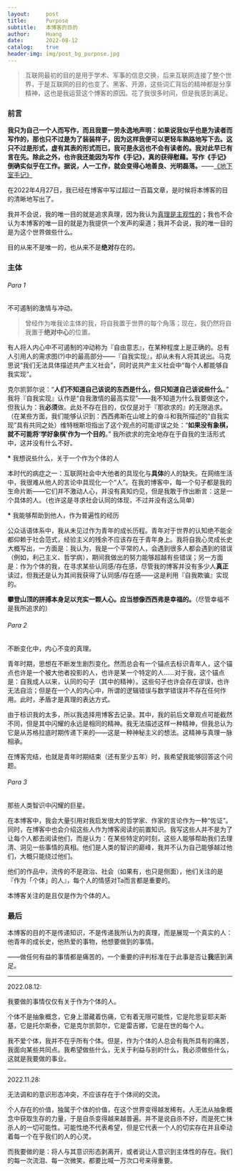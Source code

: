 ```yaml
---
layout:     post
title:      Purpose
subtitle:   本博客的目的
author:     Huang
date:       2022-08-12
catalog:    true
header-img: img/post_bg_purpose.jpg
---
```


> 互联网最初的目的是用于学术、军事的信息交换，后来互联网连接了整个世界，于是互联网的目的也变了。黑客、开源，这些词汇背后的精神都是分享精神，这也是我运营这个博客的原因。花了我很多时间，但是我感到满足。

### 前言

**我只为自己一个人而写作，而且我要一劳永逸地声明：如果说我似乎也是为读者而写作的，那也只不过是为了装装样子，因为这样我便可以更轻车熟路地写下去。这只不过是形式，虚有其表的形式而已，我可是永远也不会有读者的。我对此早已有言在先。除此之外，也许我还能因为写作《手记》，真的获得慰藉。写作《手记》倒确实似乎在工作。据说，人一工作，就会变得心地善良、光明磊落。**——[《地下室手记》](https://xn--29s704loyd.com/2021/05/25/Notes-from-Underground/)

在2022年4月27日，我已经在博客中写过超过一百篇文章，是时候将本博客的目的清晰地写出了。

我并不会说，我的唯一目的就是追求真理，因为我认为[真理是主观性的](https://xn--29s704loyd.com/2021/12/25/Essay-41/)；我也不会认为本博客的唯一目的就是为我提供一个发声的渠道；我并不会说，我的唯一目的是为这个世界做些什么。

目的从来不是唯一的，也从来不是**绝对**存在的。

### 主体

###### Para 1

不可遏制的激情与冲动。

> 曾经作为唯我论主体的我，将自我置于世界的每个角落；现在，我仍然将自我置于**绝对中心**的位置。

有人将人内心中不可遏制的冲动称为『自由意志』，在某种程度上是正确的。总有人引用人的需求图(?)中的最高部分——『自我实现』，却从未有人将其说出。马克思说“我们无法具体描述共产主义社会”，同时说共产主义社会中“每个人都能够自我实现”。

克尔凯郭尔说：“**人们不知道自己该说的东西是什么，但只知道自己该说些什么**。” 我将『自我实现』认作是“自我激情的最高实现”——我不知道为什么我要做这个，但我认为：我**必须**做。此处不存在目的，仅仅是对于『那欲求的』的无限追求。（在某些方面，我们能够认识到：西西弗斯在山坡上的奋斗和我所描述的“自我实现”具有共同之处）维特根斯坦指出了这个观点的可能谬误之处：“**如果没有象棋，就不可能将‘学好象棋’作为一个目的**。” 我所欲求的完全地存在于自我的生活形式中，这并没有什么不好。

<strong>*</strong> 我想说些什么，关于一个作为个体的人

本时代的病症之一：互联网社会中大他者的具现化与**具体**的人的缺失。在网络生活中，我很难从他人的言论中具现化一个“人”。在我的博客中，每一个句子都是我的生命片断——它们并不激动人心，并没有真知灼见，但是我敢于作出断言：这是一个具体的人。（也许这是寻求社会认同的体现，不过并没有这么简单）

<strong>*</strong> 我能够帮助到他人，作为普遍性的经历

公众话语体系中，我从未见过作为青年的成长历程。青年对于世界的认知绝不能全都仰赖于社会范式，经验主义的残余不应该存在于青年身上。我将自我心灵成长史大概写出，一方面是：我认为，我是一个平常的人，会遇到很多人都会遇到的错误（例如，利己主义、哲学病），期间我做出的努力能够超越有些错误；另一方面是：作为个体的我，在寻求某些认同感/存在感，尽管我的博客并没有多少人**真正**读过，但我还是认为其间我获得了认同感/存在感——这是利用『自我欺骗』实现的。

**攀登山顶的拼搏本身足以充实一颗人心。应当想像西西弗是幸福的。**（尽管幸福不是我所追求的）

###### Para 2

不断变化中，内心不变的真理。

青年时期，思想在不断发生剧烈变化。然而总会有一个锚点去标识青年人，这个锚点也许是一个被大他者投影的人，也许是某一个特定的人……对于我，这个锚点是：自我成人以来，认同的句子（其中的精神）。这些句子也许会存在谬误，也许无法自洽；但是在一个人的内心中，所谓的逻辑错误与数学错误并不存在任何作用。此时，矛盾才是真理的表达方式。

由于标识我的太多，所以我选择用博客去记录。其中，我的前后文章观点可能截然不同，但是其中闪耀的永远是相同的精神。我无法描述这样一种精神，但我总认为它是从苏格拉底时期传递下来的——这是一种神秘主义的想法。这精神与真理一脉相承。

在博客完结，也就是青年时期结束（还有至少五年）时，我希望我能够回答这个问题。

###### Para 3

那些人类智识中闪耀的巨星。

在本博客中，我会大量引用对我启发很大的哲学家、作家的言论作为一种“佐证”。同时，在博客中也会介绍这些人作为博客阅读的前置知识。我写这些人并不是为了让每个人都去阅读他们，而是认为：在某些特定的时刻，这些人能够帮助我们去理清、洞见一些事情的真相。他们是人类的智识的巅峰，我并不认为自己能够越过他们，大概只能绕过他们。

他们的作品中，流传的不是政治、社会（如果有，也只是侧面），他们关注的是『作为「个体」的人』，每个人的情感对Ta而言都是重要的。

本博客关注的是且仅是作为个体的人。

### 最后

本博客的目的不是传递知识，不是传递我所认为的真理，而是展现一个真实的人：他青年的成长史，他热爱的事物，他想要做到的事情。

——做任何有益的事情都是痛苦的，一个重要的评判标准在于此事是否让**我**感到满足。

---

2022.08.12:

我要做的事情仅仅有关于作为个体的人。

个体不是抽象概念，它身上潜藏着伤痛，它有着无限可能性，它是陀思妥耶夫斯基，它是托尔斯泰，它是克尔凯郭尔，它是雷吉娜，它是在世的每个人。

我不爱个体，我并不在乎所有个体。但是，作为个体的人总会有我所具有的痛苦，我面向某些共同点。我希望做些什么，无关于利益与别的什么，我必须做些什么，这就是我要做的事业。

---

2022.11.28:

无法调和的意识形态冲突，不应该存在于个体间的交流。

个人存在的价值，独属于个体的价值，在这个世界变得越发稀有。人无法从抽象概念中获取生存的力量，于是自杀变得越来越普遍。并不是说自杀不好，而是死亡抹杀人的一切可能性。可能性绝不代表希望，但是它代表一个人的切实存在并且牵动着每一个在乎我们的人的心灵。

而我要做的是：将人与其意识形态剥离开，或者说让人意识到主体性的存在。我们的每一次流泪、每一次微笑，都要比喊一万次口号来得重要。
